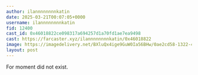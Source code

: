 ```yaml
---
author: ilannnnnnnnkatin
date: 2025-03-21T00:07:05+0000
username: ilannnnnnnnkatin
fid: 12400
cast_id: 0x46018822ce098317a694257d1a70fd1ae7ea9498
cast: https://farcaster.xyz/ilannnnnnnnkatin/0x46018822
image: https://imagedelivery.net/BXluQx4ige9GuW0Ia56BHw/0ae2cd58-1322-4b13-8d0b-bb2722e9aa00/original
layout: post
---
```


For moment did not exist.

<img src='https://imagedelivery.net/BXluQx4ige9GuW0Ia56BHw/0ae2cd58-1322-4b13-8d0b-bb2722e9aa00/original' alt='' referrerpolicy='no-referrer'/>
